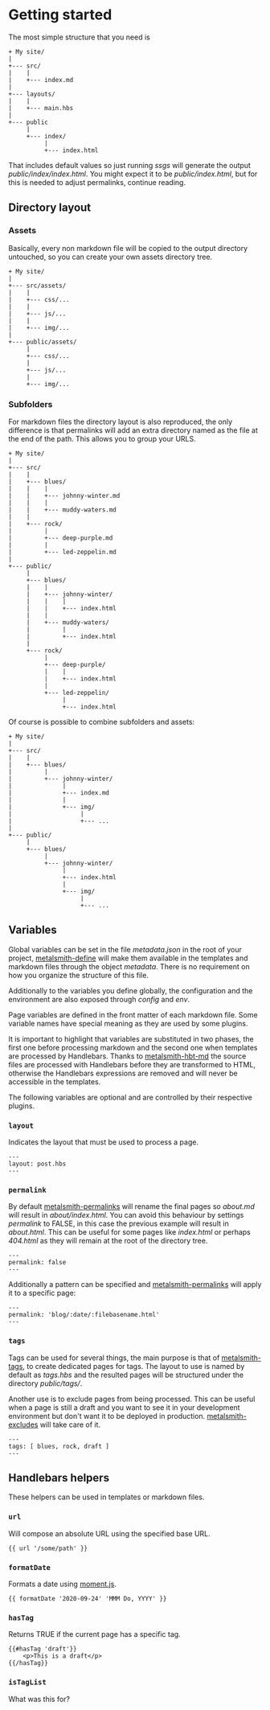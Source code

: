 # Getting started

The most simple structure that you need is

    + My site/
    |
    +--- src/
    |    |
    |    +--- index.md
    |
    +--- layouts/
    |    |
    |    +--- main.hbs
    |
    +--- public
         |
         +--- index/
              |
              +--- index.html

That includes default values so just running *ssgs* will generate the output *public/index/index.html*. You might expect it to be *public/index.html*, but for this is needed to adjust permalinks, continue reading.

## Directory layout

### Assets

Basically, every non markdown file will be copied to the output directory untouched, so you can create your own assets directory tree.

    + My site/
    |
    +--- src/assets/
    |    |
    |    +--- css/...
    |    |
    |    +--- js/...
    |    |
    |    +--- img/...
    |
    +--- public/assets/
         |
         +--- css/...
         |
         +--- js/...
         |
         +--- img/...

### Subfolders

For markdown files the directory layout is also reproduced, the only difference is that permalinks will add an extra directory named as the file at the end of the path. This allows you to group your URLS.

    + My site/
    |
    +--- src/
    |    |
    |    +--- blues/
    |    |    |
    |    |    +--- johnny-winter.md
    |    |    |
    |    |    +--- muddy-waters.md
    |    |
    |    +--- rock/
    |         |
    |         +--- deep-purple.md
    |         |
    |         +--- led-zeppelin.md
    |
    +--- public/
         |
         +--- blues/
         |    |
         |    +--- johnny-winter/
         |    |    |
         |    |    +--- index.html
         |    |
         |    +--- muddy-waters/
         |         |
         |         +--- index.html
         |
         +--- rock/
              |
              +--- deep-purple/
              |    |
              |    +--- index.html
              |
              +--- led-zeppelin/
                   |
                   +--- index.html

Of course is possible to combine subfolders and assets:

    + My site/
    |
    +--- src/
    |    |
    |    +--- blues/
    |         |
    |         +--- johnny-winter/
    |              |
    |              +--- index.md
    |              |
    |              +--- img/
    |                   |
    |                   +--- ...
    |
    +--- public/
         |
         +--- blues/
              |
              +--- johnny-winter/
                   |
                   +--- index.html
                   |
                   +--- img/
                        |
                        +--- ...

## Variables

Global variables can be set in the file *metadata.json* in the root of your project, [metalsmith-define][metalsmith-define] will make them available in the templates and markdown files through the object *metadata*. There is no requirement on how you organize the structure of this file.

Additionally to the variables you define globally, the configuration and the environment are also exposed through *config* and *env*.

Page variables are defined in the front matter of each markdown file. Some variable names have special meaning as they are used by some plugins.

It is important to highlight that variables are substituted in two phases, the first one before processing markdown and the second one when templates are processed by Handlebars. Thanks to [metalsmith-hbt-md][metalsmith-hbt-md] the source files are processed with Handlebars before they are transformed to HTML, otherwise the Handlebars expressions are removed and will never be accessible in the templates.

The following variables are optional and are controlled by their respective plugins.

### `layout`

Indicates the layout that must be used to process a page.

    ---
    layout: post.hbs
    ---

### `permalink`

By default [metalsmith-permalinks][metalsmith-permalinks] will rename the final pages so *about.md* will result in *about/index.html*. You can avoid this behaviour by settings *permalink* to FALSE, in this case the previous example will result in *about.html*. This can be useful for some pages like *index.html* or perhaps *404.html* as they will remain at the root of the directory tree.

    ---
    permalink: false
    ---

Additionally a pattern can be specified and [metalsmith-permalinks][metalsmith-permalinks] will apply it to a specific page:

    ---
    permalink: 'blog/:date/:filebasename.html'
    ---

### `tags`

Tags can be used for several things, the main purpose is that of [metalsmith-tags][metalsmith-tags], to create dedicated pages for tags. The layout to use is named by default as *tags.hbs* and the resulted pages will be structured under the directory *public/tags/*.

Another use is to exclude pages from being processed. This can be useful when a page is still a draft and you want to see it in your development environment but don't want it to be deployed in production. [metalsmith-excludes][metalsmith-excludes] will take care of it.

    ---
    tags: [ blues, rock, draft ]
    ---

## Handlebars helpers

These helpers can be used in templates or markdown files.

### `url`

Will compose an absolute URL using the specified base URL.

    {{ url '/some/path' }}

### `formatDate`

Formats a date using [moment.js][momentjs].

    {{ formatDate '2020-09-24' 'MMM Do, YYYY' }}

### `hasTag`

Returns TRUE if the current page has a specific tag.

    {{#hasTag 'draft'}}
        <p>This is a draft</p>
    {{/hasTag}}

### `isTagList`

What was this for?

[metalsmith-hbt-md]: https://www.npmjs.com/package/metalsmith-hbt-md
[metalsmith-define]: https://www.npmjs.com/package/metalsmith-define
[metalsmith-permalinks]: https://www.npmjs.com/package/@metalsmith/permalinks
[metalsmith-tags]: https://www.npmjs.com/package/metalsmith-tags
[metalsmith-excludes]: https://www.npmjs.com/package/metalsmith-excludes
[momentjs]: https://momentjs.com/